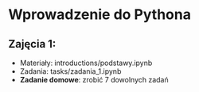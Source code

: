 # Wprowadzenie do Pythona

## Zajęcia 1:
 * Materiały: introductions/podstawy.ipynb
 * Zadania: tasks/zadania_1.ipynb
 * **Zadanie domowe**: zrobić 7 dowolnych zadań
